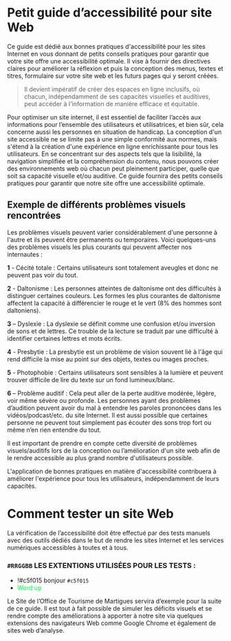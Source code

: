 # Petit guide d’accessibilité pour site Web

Ce guide est dédié aux bonnes pratiques d'accessibilité pour les sites Internet en vous donnant de petits conseils pratiques pour garantir que votre site offre une accessibilité optimale. Il vise à fournir des directives claires pour améliorer la réflexion et puis la conception des menus, textes et titres, formulaire sur votre site web et les futurs pages qui y seront créées.

> Il devient impératif de créer des espaces en ligne inclusifs, où chacun, indépendamment de ses capacités visuelles et auditives, peut accéder à l'information de manière efficace et équitable. 

Pour optimiser un site internet, il est essentiel de faciliter l’accès aux informations pour l’ensemble des utilisateurs et utilisatrices, et bien sûr, cela concerne aussi les personnes en situation de handicap.
La conception d'un site accessible ne se limite pas à une simple conformité aux normes, mais s'étend à la création d'une expérience en ligne enrichissante pour tous les utilisateurs. En se concentrant sur des aspects tels que la lisibilité, la navigation simplifiée et la compréhension du contenu, nous pouvons créer des environnements web où chacun peut pleinement participer, quelle que soit sa capacité visuelle et/ou auditive.
Ce guide fournira des petits conseils pratiques pour garantir que notre site offre une accessibilité optimale.

## Exemple de différents problèmes visuels rencontrées

Les problèmes visuels peuvent varier considérablement d'une personne à l'autre et ils peuvent être permanents ou temporaires. Voici quelques-uns des problèmes visuels les plus courants qui peuvent affecter nos internautes :

**1** - Cécité totale : Certains utilisateurs sont totalement aveugles et donc ne peuvent pas voir du tout.

**2** - Daltonisme : Les personnes atteintes de daltonisme ont des difficultés à distinguer certaines couleurs. Les formes les plus courantes de daltonisme affectent la capacité à différencier le rouge et le vert (8% des hommes sont daltoniens).

**3** – Dyslexie :  La dyslexie se définit comme une confusion et/ou inversion de sons et de lettres. Ce trouble de la lecture se traduit par une difficulté à identifier certaines lettres et mots écrits.

**4** - Presbytie : La presbytie est un problème de vision souvent lié à l'âge qui rend difficile la mise au point sur des objets, textes ou images proches.

**5** - Photophobie : Certains utilisateurs sont sensibles à la lumière et peuvent trouver difficile de lire du texte sur un fond lumineux/blanc.

**6** – Problème auditif : Cela peut aller de la perte auditive modérée, légère, voir même sévère ou profonde. Les personnes ayant des problèmes d’audition peuvent avoir du mal à entendre les paroles prononcées dans les vidéos/podcast/etc. du site Internet. Il est aussi possible que certaines personne ne peuvent tout simplement pas écouter des sons trop fort ou même n’en rien entendre du tout.

Il est important de prendre en compte cette diversité de problèmes visuels/auditifs lors de la conception ou l’amélioration d'un site web afin de le rendre accessible au plus grand nombre d'utilisateurs possible. 

L'application de bonnes pratiques en matière d'accessibilité contribuera à améliorer l'expérience pour tous les utilisateurs, indépendamment de leurs capacités.


# Comment tester un site Web


La vérification de l’accessibilité doit être effectué par des tests manuels avec des outils dédiés dans le but de rendre les sites Internet et les services numériques accessibles à toutes et à tous. 

### `#RRGGBB` LES EXTENTIONS UTILISÉES POUR LES TESTS : 

- !#c5f015 bonjour `#c5f015`
- <span style="color:#00FF47;">Word up</span>

Le Site de l’Office de Tourisme de Martigues servira d’exemple pour la suite de ce guide. Il est tout à fait possible de simuler les déficits visuels et se rendre compte des améliorations à apporter à notre site via quelques extensions des navigateurs Web comme Google Chrome et également de sites web d’analyse. 





